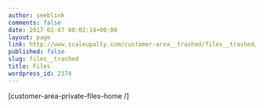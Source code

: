```yaml
---
author: seeblink
comments: false
date: 2017-02-07 00:02:14+00:00
layout: page
link: http://www.scaleupally.com/customer-area__trashed/files__trashed/
published: false
slug: files__trashed
title: Files
wordpress_id: 2174
---
```


[customer-area-private-files-home /]
